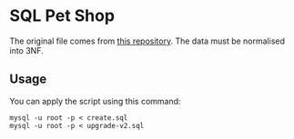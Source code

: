 # SQL Pet Shop

The original file comes from [this repository](https://github.com/Spencerooni/mysql/blob/master/pet.sql).
The data must be normalised into 3NF.

## Usage

You can apply the script using this command:

```
mysql -u root -p < create.sql
mysql -u root -p < upgrade-v2.sql
```
